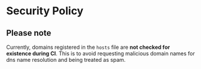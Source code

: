 # Security Policy

## Please note

Currently, domains registered in the `hosts` file are **not checked for existence during CI**. This is to avoid requesting malicious domain names for dns name resolution and being treated as spam.
